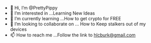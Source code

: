 - 👋 Hi, I’m @PrettyPippy
- 👀 I’m interested in ...Learning New Ideas
- 🌱 I’m currently learning ...How to get crypto for FREE
- 💞️ I’m looking to collaborate on ... How to Keep stalkers out of my devices
- 📫 How to reach me ...Follow the link to hlcburk@gmail.com

<!---
PrettyPippy/PrettyPippy is a ✨ special ✨ repository because its `README.md` (this file) appears on your GitHub profile.
You can click the Preview link to take a look at your changes.
--->
